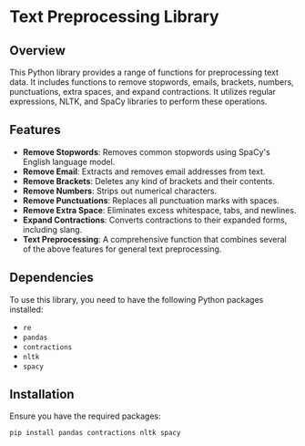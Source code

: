 # Text Preprocessing Library

## Overview
This Python library provides a range of functions for preprocessing text data. It includes functions to remove stopwords, emails, brackets, numbers, punctuations, extra spaces, and expand contractions. It utilizes regular expressions, NLTK, and SpaCy libraries to perform these operations.

## Features
- **Remove Stopwords**: Removes common stopwords using SpaCy's English language model.
- **Remove Email**: Extracts and removes email addresses from text.
- **Remove Brackets**: Deletes any kind of brackets and their contents.
- **Remove Numbers**: Strips out numerical characters.
- **Remove Punctuations**: Replaces all punctuation marks with spaces.
- **Remove Extra Space**: Eliminates excess whitespace, tabs, and newlines.
- **Expand Contractions**: Converts contractions to their expanded forms, including slang.
- **Text Preprocessing**: A comprehensive function that combines several of the above features for general text preprocessing.

## Dependencies
To use this library, you need to have the following Python packages installed:
- `re`
- `pandas`
- `contractions`
- `nltk`
- `spacy`

## Installation
Ensure you have the required packages:
```bash
pip install pandas contractions nltk spacy
